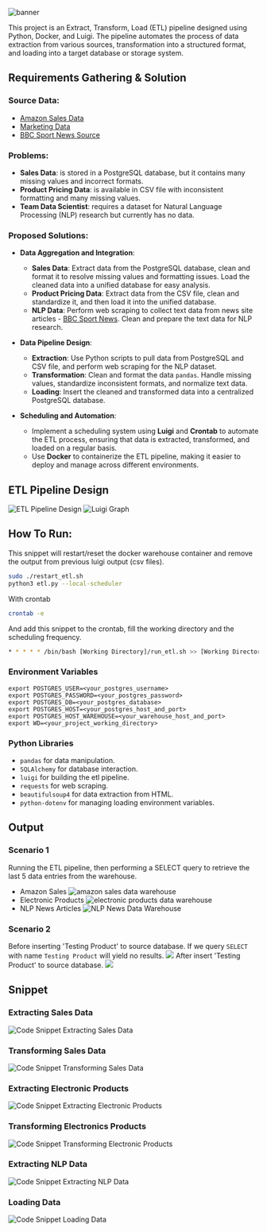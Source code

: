 ![banner](https://github.com/user-attachments/assets/e69784b9-0392-4de7-a423-e506dd1a0223)

This project is an Extract, Transform, Load (ETL) pipeline designed using Python, Docker, and Luigi. The pipeline automates the process of data extraction from various sources, transformation into a structured format, and loading into a target database or storage system.

## Requirements Gathering & Solution

### Source Data:

- [Amazon Sales Data](https://hub.docker.com/r/shandytp/amazon-sales-data-docker-db)
- [Marketing Data](https://drive.google.com/file/d/1J0Mv0TVPWv2L-So0g59GUiQJBhExPYl6/view?usp=sharing)
- [BBC Sport News Source](https://www.bbc.com/sport)

### Problems:

- **Sales Data**: is stored in a PostgreSQL database, but it contains many missing values and incorrect formats.
- **Product Pricing Data**: is available in CSV file with inconsistent formatting and many missing values.
- **Team Data Scientist**: requires a dataset for Natural Language Processing (NLP) research but currently has no data.

### Proposed Solutions:

- **Data Aggregation and Integration**:

  - **Sales Data**: Extract data from the PostgreSQL database, clean and format it to resolve missing values and formatting issues. Load the cleaned data into a unified database for easy analysis.
  - **Product Pricing Data**: Extract data from the CSV file, clean and standardize it, and then load it into the unified database.
  - **NLP Data**: Perform web scraping to collect text data from news site articles - [BBC Sport News](https://www.bbc.com/sport/football). Clean and prepare the text data for NLP research.

- **Data Pipeline Design**:

  - **Extraction**: Use Python scripts to pull data from PostgreSQL and CSV file, and perform web scraping for the NLP dataset.
  - **Transformation**: Clean and format the data `pandas`. Handle missing values, standardize inconsistent formats, and normalize text data.
  - **Loading**: Insert the cleaned and transformed data into a centralized PostgreSQL database.

- **Scheduling and Automation**:
  - Implement a scheduling system using **Luigi** and **Crontab** to automate the ETL process, ensuring that data is extracted, transformed, and loaded on a regular basis.
  - Use **Docker** to containerize the ETL pipeline, making it easier to deploy and manage across different environments.

## ETL Pipeline Design

![ETL Pipeline Design](https://github.com/user-attachments/assets/a0d16614-bf47-4540-b447-8b6a101aa129)
![Luigi Graph](https://github.com/user-attachments/assets/a88a9923-1027-4ac3-8e45-9496e330a721)

## How To Run:

This snippet will restart/reset the docker warehouse container and remove the output from previous luigi output (csv files).

```bash
sudo ./restart_etl.sh
python3 etl.py --local-scheduler
```

With crontab

```bash
crontab -e
```

And add this snippet to the crontab, fill the working directory and the scheduling frequency.

```bash
* * * * * /bin/bash [Working Directory]/run_etl.sh >> [Working Directory]/logs/cron_output.log 2>&1
```

### Environment Variables

```
export POSTGRES_USER=<your_postgres_username>
export POSTGRES_PASSWORD=<your_postgres_password>
export POSTGRES_DB=<your_postgres_database>
export POSTGRES_HOST=<your_postgres_host_and_port>
export POSTGRES_HOST_WAREHOUSE=<your_warehouse_host_and_port>
export WD=<your_project_working_directory>
```

### Python Libraries

- `pandas` for data manipulation.
- `SQLAlchemy` for database interaction.
- `luigi` for building the etl pipeline.
- `requests` for web scraping.
- `beautifulsoup4` for data extraction from HTML.
- `python-dotenv` for managing loading environment variables.

## Output

### Scenario 1

Running the ETL pipeline, then performing a SELECT query to retrieve the last 5 data entries from the warehouse.

- Amazon Sales
  ![amazon sales data warehouse](https://github.com/user-attachments/assets/8d0fa8a9-7dd0-4240-b806-516e2c6c7323)
- Electronic Products
  ![electronic products data warehouse](https://github.com/user-attachments/assets/91d448ca-b9b0-42f6-a44d-faed89074efc)
- NLP News Articles
  ![NLP News Data Warehouse](https://github.com/user-attachments/assets/56ae1c55-135a-4930-958a-e12c9560e607)

### Scenario 2

Before inserting 'Testing Product' to source database. If we query `SELECT` with name `Testing Product` will yield no results.
![](https://github.com/user-attachments/assets/3ad708fa-1edc-46cd-bef9-286c2f7b8261)
After insert 'Testing Product' to source database.
![](https://github.com/user-attachments/assets/598e8d00-5985-432b-a7ae-3e5a52af2759)

## Snippet

### Extracting Sales Data

![Code Snippet Extracting Sales Data](https://github.com/user-attachments/assets/928af13a-6a99-4131-8480-ba71933d415b)

### Transforming Sales Data

![Code Snippet Transforming Sales Data](https://github.com/user-attachments/assets/812cfe1c-ac7d-40c3-9af9-a9efdacf22bb)

### Extracting Electronic Products

![Code Snippet Extracting Electronic Products](https://github.com/user-attachments/assets/62dadc1d-2fad-4bf9-b875-1af856176c09)

### Transforming Electronics Products

![Code Snippet Transforming Electronic Products](https://github.com/user-attachments/assets/41c6a698-fce3-4aae-8060-cb3c90cc1848)

### Extracting NLP Data

![Code Snippet Extracting NLP Data](https://github.com/user-attachments/assets/4424df36-be60-428e-bce1-3c7a71827042)

### Loading Data

![Code Snippet Loading Data](https://github.com/user-attachments/assets/d2ad562b-2b93-4035-a39c-989bf02e0920)
